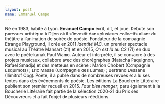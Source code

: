```yaml
---
layout: post
name: Emmanuel Campo
---
```

Né en 1983, habite à Lyon. **Emanuel Campo** écrit, dit, et joue. Débute son parcours artistique à Dijon où il s’investit dans plusieurs collectifs allant du théâtre à l’animation de soirée de poésie. Fondateur de la compagnie Etrange Playground, il crée en 2011 *Identité M.C.* un premier spectacle musical au Théâtre Mansart (21) et en 2015, *On est là* au C2 (71) en duo avec le poète kanak Paul Wamo. Auteur et interprète, il se consacre à des projets musicaux, collabore avec des chorégraphes (Natacha Paquignon, Rafael Smadja) et des metteurs en scène : Marion Chobert (Compagnie Esquimots) ; Éric Massé (Compagnie des Lumas) ; Bertrand Dessane (Ilimitrof Cpg). Poète, il a publié dans de nombreuses revues et a lu ses textes dans des événements de poésie. Les éditions La Boucherie Littéraire publient son premier recueil en 2015. *Faut bien manger*, paru également à la Boucherie Littéraire fait partie de la sélection 2020-21 du Prix des Découvreurs et a fait l’objet de plusieurs rééditions.